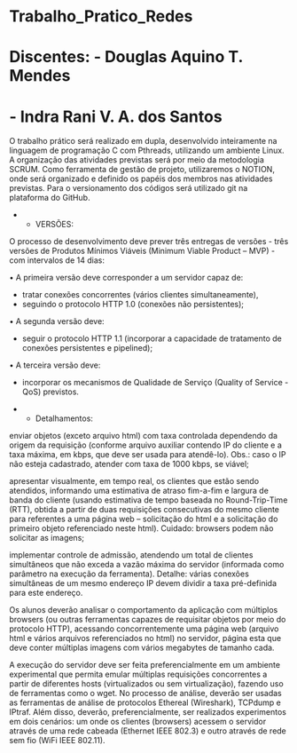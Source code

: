 # Trabalho_Pratico_Redes

# Discentes: - Douglas Aquino T. Mendes
#            - Indra Rani V. A. dos Santos

O trabalho prático será realizado em dupla, desenvolvido inteiramente na linguagem de programação C com Pthreads, utilizando um ambiente Linux. A organização das atividades previstas será por meio da metodologia SCRUM. Como ferramenta de gestão de projeto, utilizaremos o NOTION, onde será organizado e definido os papéis dos membros nas atividades previstas. Para o versionamento dos códigos será utilizado git na plataforma do GitHub.

- - VERSÕES:

O processo de desenvolvimento deve prever três entregas de versões - três versões de
Produtos Mínimos Viáveis (Minimum Viable Product – MVP) - com intervalos de 14 dias:

• A primeira versão deve corresponder a um servidor capaz de:
- tratar conexões concorrentes (vários clientes simultaneamente),
- seguindo o protocolo HTTP 1.0 (conexões não persistentes);

• A segunda versão deve:
- seguir o protocolo HTTP 1.1
(incorporar a capacidade de tratamento de conexões persistentes e pipelined);

• A terceira versão deve:
- incorporar os mecanismos de Qualidade de Serviço (Quality of Service - QoS) previstos.

- - Detalhamentos: 

enviar objetos (exceto arquivo html) com taxa controlada dependendo da origem da
requisição (conforme arquivo auxiliar contendo IP do cliente e a taxa máxima, em
kbps, que deve ser usada para atendê-lo).
Obs.: caso o IP não esteja cadastrado, atender com taxa de 1000 kbps, se viável;

apresentar visualmente, em tempo real, os clientes que estão sendo atendidos,
informando uma estimativa de atraso fim-a-fim e largura de banda do cliente
(usando estimativa de tempo baseada no Round-Trip-Time (RTT), obtida a partir de
duas requisições consecutivas do mesmo cliente para referentes a uma página
web – solicitação do html e a solicitação do primeiro objeto referenciado neste
html).
Cuidado: browsers podem não solicitar as imagens;

implementar controle de admissão, atendendo um total de clientes simultâneos que
não exceda a vazão máxima do servidor (informada como parâmetro na execução
da ferramenta).
Detalhe: várias conexões simultâneas de um mesmo endereço IP devem dividir a taxa
pré-definida para este endereço.

Os alunos deverão analisar o comportamento da aplicação com múltiplos browsers (ou
outras ferramentas capazes de requisitar objetos por meio do protocolo HTTP),
acessando concorrentemente uma página web (arquivo html e vários arquivos
referenciados no html) no servidor, página esta que deve conter múltiplas imagens com
vários megabytes de tamanho cada.

A execução do servidor deve ser feita preferencialmente em um ambiente experimental
que permita emular múltiplas requisições concorrentes a partir de diferentes hosts
(virtualizados ou sem virtualização), fazendo uso de ferramentas como o wget.
No processo de análise, deverão ser usadas as ferramentas de análise de protocolos
Ethereal (Wireshark), TCPdump e IPtraf. Além disso, deverão, preferencialmente, ser
realizados experimentos em dois cenários: um onde os clientes (browsers) acessem o
servidor através de uma rede cabeada (Ethernet IEEE 802.3) e outro através de rede sem
fio (WiFi IEEE 802.11).